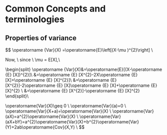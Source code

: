 # Common Concepts and terminologies

## Properties of variance

$$
\operatorname {Var}(X) =\operatorname{E}\left[(X-\mu )^{2}\right] \\

Now, \ since \ \mu = E[X],\\


\begin{split}
\operatorname {Var}(X)&=\operatorname{E}[(X-\operatorname {E} [X])^{2}]\\
&=\operatorname {E} [X^{2}-2X\operatorname {E} [X]+\operatorname {E} [X]^{2}]\\
&=\operatorname {E} [X^{2}]-2\operatorname {E} [X]\operatorname {E} [X]+\operatorname {E} [X]^{2} \\
&=\operatorname {E} [X^{2}]-\operatorname {E} [X]^{2}
\end{split}\\

\operatorname{Var}(X)\geq 0 \\
\operatorname{Var}(a)=0 \\
\operatorname{Var}(X+a)=\operatorname{Var}(X) \\
\operatorname{Var}(aX)=a^{2}\operatorname{Var}(X) \\
\operatorname{Var}(aX+bY)=a^{2}\operatorname{Var}(X)+b^{2}\operatorname{Var}(Y)+2ab\operatorname{Cov}(X,Y) \\
$$
